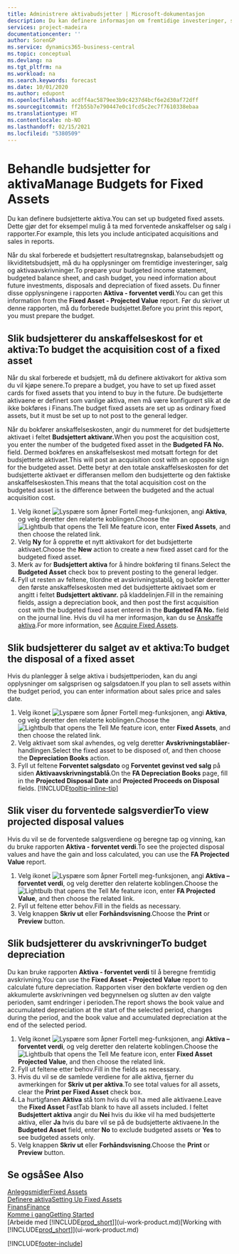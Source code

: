 ```yaml
---
title: Administrere aktivabudsjetter | Microsoft-dokumentasjon
description: Du kan definere informasjon om fremtidige investeringer, salg og avskrivning av aktiva for å bidra til å klargjøre budsjetter og prognoser.
services: project-madeira
documentationcenter: ''
author: SorenGP
ms.service: dynamics365-business-central
ms.topic: conceptual
ms.devlang: na
ms.tgt_pltfrm: na
ms.workload: na
ms.search.keywords: forecast
ms.date: 10/01/2020
ms.author: edupont
ms.openlocfilehash: acdff4ac5879ee3b9c4237d4bcf6e2d30af72dff
ms.sourcegitcommit: ff2b55b7e790447e0c1fcd5c2ec7f7610338ebaa
ms.translationtype: HT
ms.contentlocale: nb-NO
ms.lasthandoff: 02/15/2021
ms.locfileid: "5380509"
---
```

# <a name="manage-budgets-for-fixed-assets"></a><span data-ttu-id="082ae-103">Behandle budsjetter for aktiva</span><span class="sxs-lookup"><span data-stu-id="082ae-103">Manage Budgets for Fixed Assets</span></span>
<span data-ttu-id="082ae-104">Du kan definere budsjetterte aktiva.</span><span class="sxs-lookup"><span data-stu-id="082ae-104">You can set up budgeted fixed assets.</span></span> <span data-ttu-id="082ae-105">Dette gjør det for eksempel mulig å ta med forventede anskaffelser og salg i rapporter.</span><span class="sxs-lookup"><span data-stu-id="082ae-105">For example, this lets you include anticipated acquisitions and sales in reports.</span></span>  

<span data-ttu-id="082ae-106">Når du skal forberede et budsjettert resultatregnskap, balansebudsjett og likviditetsbudsjett, må du ha opplysninger om fremtidige investeringer, salg og aktivaavskrivninger.</span><span class="sxs-lookup"><span data-stu-id="082ae-106">To prepare your budgeted income statement, budgeted balance sheet, and cash budget, you need information about future investments, disposals and depreciation of fixed assets.</span></span> <span data-ttu-id="082ae-107">Du finner disse opplysningene i rapporten **Aktiva - forventet verdi**.</span><span class="sxs-lookup"><span data-stu-id="082ae-107">You can get this information from the **Fixed Asset - Projected Value** report.</span></span> <span data-ttu-id="082ae-108">Før du skriver ut denne rapporten, må du forberede budsjettet.</span><span class="sxs-lookup"><span data-stu-id="082ae-108">Before you print this report, you must prepare the budget.</span></span>  

## <a name="to-budget-the-acquisition-cost-of-a-fixed-asset"></a><span data-ttu-id="082ae-109">Slik budsjetterer du anskaffelseskost for et aktiva:</span><span class="sxs-lookup"><span data-stu-id="082ae-109">To budget the acquisition cost of a fixed asset</span></span>
<span data-ttu-id="082ae-110">Når du skal forberede et budsjett, må du definere aktivakort for aktiva som du vil kjøpe senere.</span><span class="sxs-lookup"><span data-stu-id="082ae-110">To prepare a budget, you have to set up fixed asset cards for fixed assets that you intend to buy in the future.</span></span> <span data-ttu-id="082ae-111">De budsjetterte aktivaene er definert som vanlige aktiva, men må være konfigurert slik at de ikke bokføres i Finans.</span><span class="sxs-lookup"><span data-stu-id="082ae-111">The budget fixed assets are set up as ordinary fixed assets, but it must be set up to not post to the general ledger.</span></span>

<span data-ttu-id="082ae-112">Når du bokfører anskaffelseskosten, angir du nummeret for det budsjetterte aktivaet i feltet **Budsjettert aktivanr.**</span><span class="sxs-lookup"><span data-stu-id="082ae-112">When you post the acquisition cost, you enter the number of the budgeted fixed asset in the **Budgeted FA No.** field.</span></span> <span data-ttu-id="082ae-113">Dermed bokføres en anskaffelseskost med motsatt fortegn for det budsjetterte aktivaet.</span><span class="sxs-lookup"><span data-stu-id="082ae-113">This will post an acquisition cost with an opposite sign for the budgeted asset.</span></span> <span data-ttu-id="082ae-114">Dette betyr at den totale anskaffelseskosten for det budsjetterte aktivaet er differansen mellom den budsjetterte og den faktiske anskaffelseskosten.</span><span class="sxs-lookup"><span data-stu-id="082ae-114">This means that the total acquisition cost on the budgeted asset is the difference between the budgeted and the actual acquisition cost.</span></span>

1. <span data-ttu-id="082ae-115">Velg ikonet ![Lyspære som åpner Fortell meg-funksjonen](media/ui-search/search_small.png "Fortell hva du vil gjøre"), angi **Aktiva**, og velg deretter den relaterte koblingen.</span><span class="sxs-lookup"><span data-stu-id="082ae-115">Choose the ![Lightbulb that opens the Tell Me feature](media/ui-search/search_small.png "Tell me what you want to do") icon, enter **Fixed Assets**, and then choose the related link.</span></span>
2. <span data-ttu-id="082ae-116">Velg **Ny** for å opprette et nytt aktivakort for det budsjetterte aktivaet.</span><span class="sxs-lookup"><span data-stu-id="082ae-116">Choose the **New** action to create a new fixed asset card for the budgeted fixed asset.</span></span>
3. <span data-ttu-id="082ae-117">Merk av for **Budsjettert aktiva** for å hindre bokføring til finans.</span><span class="sxs-lookup"><span data-stu-id="082ae-117">Select the **Budgeted Asset** check box to prevent posting to the general ledger.</span></span>
4. <span data-ttu-id="082ae-118">Fyll ut resten av feltene, tilordne et avskrivningstablå, og bokfør deretter den første anskaffelseskosten med det budsjetterte aktivaet som er angitt i feltet **Budsjettert aktivanr.** på kladdelinjen.</span><span class="sxs-lookup"><span data-stu-id="082ae-118">Fill in the remaining fields, assign a depreciation book, and then post the first acquisition cost with the budgeted fixed asset entered in the **Budgeted FA No.** field on the journal line.</span></span> <span data-ttu-id="082ae-119">Hvis du vil ha mer informasjon, kan du se [Anskaffe aktiva](fa-how-acquire.md).</span><span class="sxs-lookup"><span data-stu-id="082ae-119">For more information, see [Acquire Fixed Assets](fa-how-acquire.md).</span></span>

## <a name="to-budget-the-disposal-of-a-fixed-asset"></a><span data-ttu-id="082ae-120">Slik budsjetterer du salget av et aktiva:</span><span class="sxs-lookup"><span data-stu-id="082ae-120">To budget the disposal of a fixed asset</span></span>
<span data-ttu-id="082ae-121">Hvis du planlegger å selge aktiva i budsjettperioden, kan du angi opplysninger om salgsprisen og salgsdatoen.</span><span class="sxs-lookup"><span data-stu-id="082ae-121">If you plan to sell assets within the budget period, you can enter information about sales price and sales date.</span></span>

1. <span data-ttu-id="082ae-122">Velg ikonet ![Lyspære som åpner Fortell meg-funksjonen](media/ui-search/search_small.png "Fortell hva du vil gjøre"), angi **Aktiva**, og velg deretter den relaterte koblingen.</span><span class="sxs-lookup"><span data-stu-id="082ae-122">Choose the ![Lightbulb that opens the Tell Me feature](media/ui-search/search_small.png "Tell me what you want to do") icon, enter **Fixed Assets**, and then choose the related link.</span></span>
2. <span data-ttu-id="082ae-123">Velg aktivaet som skal avhendes, og velg deretter **Avskrivningstablåer**-handlingen.</span><span class="sxs-lookup"><span data-stu-id="082ae-123">Select the fixed asset to be disposed of, and then choose the **Depreciation Books** action.</span></span>
3. <span data-ttu-id="082ae-124">Fyll ut feltene **Forventet salgsdato** og **Forventet gevinst ved salg** på siden **Aktivaavskrivningstablå**.</span><span class="sxs-lookup"><span data-stu-id="082ae-124">On the **FA Depreciation Books** page, fill in the **Projected Disposal Date** and **Projected Proceeds on Disposal** fields.</span></span> [!INCLUDE[tooltip-inline-tip](includes/tooltip-inline-tip_md.md)]

## <a name="to-view-projected-disposal-values"></a><span data-ttu-id="082ae-125">Slik viser du forventede salgsverdier</span><span class="sxs-lookup"><span data-stu-id="082ae-125">To view projected disposal values</span></span>
<span data-ttu-id="082ae-126">Hvis du vil se de forventede salgsverdiene og beregne tap og vinning, kan du bruke rapporten **Aktiva - forventet verdi**.</span><span class="sxs-lookup"><span data-stu-id="082ae-126">To see the projected disposal values and have the gain and loss calculated, you can use the **FA Projected Value** report.</span></span>

1. <span data-ttu-id="082ae-127">Velg ikonet ![Lyspære som åpner Fortell meg-funksjonen](media/ui-search/search_small.png "Fortell hva du vil gjøre"), angi **Aktiva – forventet verdi**, og velg deretter den relaterte koblingen.</span><span class="sxs-lookup"><span data-stu-id="082ae-127">Choose the ![Lightbulb that opens the Tell Me feature](media/ui-search/search_small.png "Tell me what you want to do") icon, enter **FA Projected Value**, and then choose the related link.</span></span>
2. <span data-ttu-id="082ae-128">Fyll ut feltene etter behov.</span><span class="sxs-lookup"><span data-stu-id="082ae-128">Fill in the fields as necessary.</span></span>
3. <span data-ttu-id="082ae-129">Velg knappen **Skriv ut** eller **Forhåndsvisning**.</span><span class="sxs-lookup"><span data-stu-id="082ae-129">Choose the **Print** or **Preview** button.</span></span>

## <a name="to-budget-depreciation"></a><span data-ttu-id="082ae-130">Slik budsjetterer du avskrivninger</span><span class="sxs-lookup"><span data-stu-id="082ae-130">To budget depreciation</span></span>
<span data-ttu-id="082ae-131">Du kan bruke rapporten **Aktiva - forventet verdi** til å beregne fremtidig avskrivning.</span><span class="sxs-lookup"><span data-stu-id="082ae-131">You can use the **Fixed Asset - Projected Value** report to calculate future depreciation.</span></span> <span data-ttu-id="082ae-132">Rapporten viser den bokførte verdien og den akkumulerte avskrivningen ved begynnelsen og slutten av den valgte perioden, samt endringer i perioden.</span><span class="sxs-lookup"><span data-stu-id="082ae-132">The report shows the book value and accumulated depreciation at the start of the selected period, changes during the period, and the book value and accumulated depreciation at the end of the selected period.</span></span>

1. <span data-ttu-id="082ae-133">Velg ikonet ![Lyspære som åpner Fortell meg-funksjonen](media/ui-search/search_small.png "Fortell hva du vil gjøre"), angi **Aktiva – forventet verdi**, og velg deretter den relaterte koblingen.</span><span class="sxs-lookup"><span data-stu-id="082ae-133">Choose the ![Lightbulb that opens the Tell Me feature](media/ui-search/search_small.png "Tell me what you want to do") icon, enter **Fixed Asset Projected Value**, and then choose the related link.</span></span>
2. <span data-ttu-id="082ae-134">Fyll ut feltene etter behov.</span><span class="sxs-lookup"><span data-stu-id="082ae-134">Fill in the fields as necessary.</span></span>
3. <span data-ttu-id="082ae-135">Hvis du vil se de samlede verdiene for alle aktiva, fjerner du avmerkingen for **Skriv ut per aktiva**.</span><span class="sxs-lookup"><span data-stu-id="082ae-135">To see total values for all assets, clear the **Print per Fixed Asset** check box.</span></span>
4. <span data-ttu-id="082ae-136">La hurtigfanen **Aktiva** stå tom hvis du vil ha med alle aktivaene.</span><span class="sxs-lookup"><span data-stu-id="082ae-136">Leave the **Fixed Asset** FastTab blank to have all assets included.</span></span> <span data-ttu-id="082ae-137">I feltet **Budsjettert aktiva** angir du **Nei** hvis du ikke vil ha med budsjetterte aktiva, eller **Ja** hvis du bare vil se på de budsjetterte aktivaene.</span><span class="sxs-lookup"><span data-stu-id="082ae-137">In the **Budgeted Asset** field, enter **No** to exclude budgeted assets or **Yes** to see budgeted assets only.</span></span>
5. <span data-ttu-id="082ae-138">Velg knappen **Skriv ut** eller **Forhåndsvisning**.</span><span class="sxs-lookup"><span data-stu-id="082ae-138">Choose the **Print** or **Preview** button.</span></span>

## <a name="see-also"></a><span data-ttu-id="082ae-139">Se også</span><span class="sxs-lookup"><span data-stu-id="082ae-139">See Also</span></span>
[<span data-ttu-id="082ae-140">Anleggsmidler</span><span class="sxs-lookup"><span data-stu-id="082ae-140">Fixed Assets</span></span>](fa-manage.md)  
[<span data-ttu-id="082ae-141">Definere aktiva</span><span class="sxs-lookup"><span data-stu-id="082ae-141">Setting Up Fixed Assets</span></span>](fa-setup.md)  
[<span data-ttu-id="082ae-142">Finans</span><span class="sxs-lookup"><span data-stu-id="082ae-142">Finance</span></span>](finance.md)  
[<span data-ttu-id="082ae-143">Komme i gang</span><span class="sxs-lookup"><span data-stu-id="082ae-143">Getting Started</span></span>](product-get-started.md)  
<span data-ttu-id="082ae-144">[Arbeide med [!INCLUDE[prod_short](includes/prod_short.md)]](ui-work-product.md)</span><span class="sxs-lookup"><span data-stu-id="082ae-144">[Working with [!INCLUDE[prod_short](includes/prod_short.md)]](ui-work-product.md)</span></span>


[!INCLUDE[footer-include](includes/footer-banner.md)]